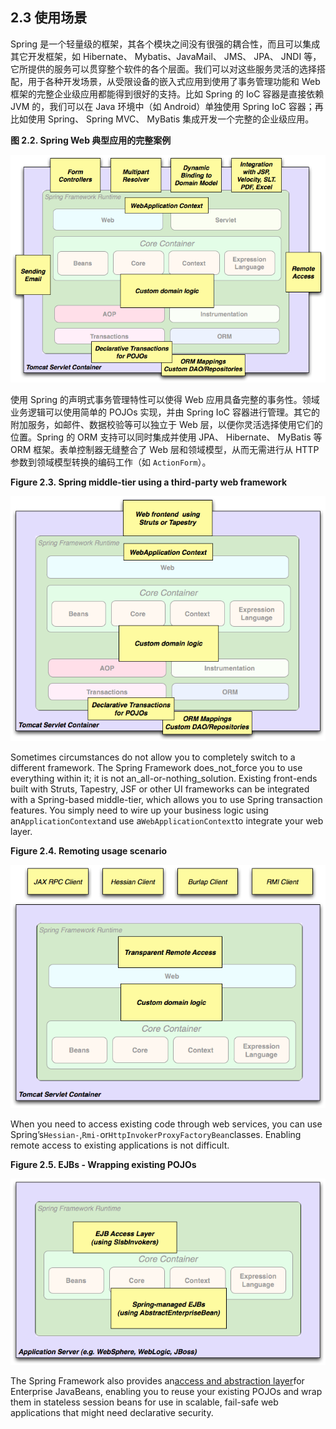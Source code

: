 ## 2.3 使用场景

Spring 是一个轻量级的框架，其各个模块之间没有很强的耦合性，而且可以集成其它开发框架，如 Hibernate、 Mybatis、JavaMail、 JMS、 JPA、 JNDI 等，它所提供的服务可以贯穿整个软件的各个层面。我们可以对这些服务灵活的选择搭配，用于各种开发场景，从受限设备的嵌入式应用到使用了事务管理功能和 Web 框架的完整企业级应用都能得到很好的支持。比如 Spring 的 IoC 容器是直接依赖 JVM 的，我们可以在 Java 环境中（如 Android）单独使用 Spring IoC 容器；再比如使用 Spring、 Spring MVC、 MyBatis 集成开发一个完整的企业级应用。

**图 2.2. Spring Web 典型应用的完整案例**

![](../images/overview-full.png.pagespeed.ce.sC26wirtWB.png "overview full")

使用 Spring 的声明式事务管理特性可以使得 Web 应用具备完整的事务性。领域业务逻辑可以使用简单的 POJOs 实现，并由 Spring IoC 容器进行管理。其它的附加服务，如邮件、数据校验等可以独立于 Web 层，以便你灵活选择使用它们的位置。Spring 的 ORM 支持可以同时集成并使用 JPA、 Hibernate、 MyBatis 等 ORM 框架。表单控制器无缝整合了 Web 层和领域模型，从而无需进行从 HTTP 参数到领域模型转换的编码工作（如 `ActionForm`）。

**Figure 2.3. Spring middle-tier using a third-party web framework**

![](../images/overview-thirdparty-web.png.pagespeed.ce.1lJso2G8WP.png "overview thirdparty web")

  


Sometimes circumstances do not allow you to completely switch to a different framework. The Spring Framework does_not_force you to use everything within it; it is not an_all-or-nothing_solution. Existing front-ends built with Struts, Tapestry, JSF or other UI frameworks can be integrated with a Spring-based middle-tier, which allows you to use Spring transaction features. You simply need to wire up your business logic using an`ApplicationContext`and use a`WebApplicationContext`to integrate your web layer.



**Figure 2.4. Remoting usage scenario**

![](../images/overview-remoting.png.pagespeed.ce.HIMsJb_Xya.png "overview remoting")

  


When you need to access existing code through web services, you can use Spring’s`Hessian-`,`Rmi-`or`HttpInvokerProxyFactoryBean`classes. Enabling remote access to existing applications is not difficult.



**Figure 2.5. EJBs - Wrapping existing POJOs**

![](../images/overview-ejb.png.pagespeed.ce.VN88UiKUhA.png "overview ejb")

  


The Spring Framework also provides an[access and abstraction layer](http://docs.spring.io/spring/docs/5.0.0.M4/spring-framework-reference/htmlsingle/#ejb)for Enterprise JavaBeans, enabling you to reuse your existing POJOs and wrap them in stateless session beans for use in scalable, fail-safe web applications that might need declarative security.

